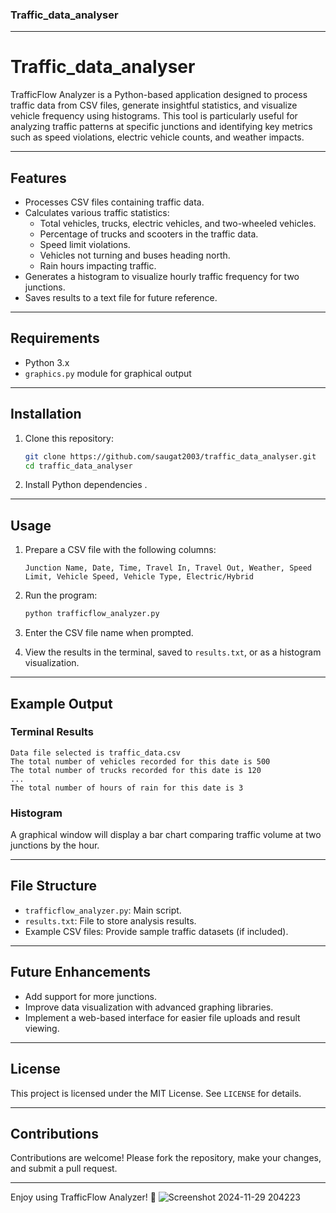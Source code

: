 ### Traffic_data_analyser

---

# Traffic_data_analyser

TrafficFlow Analyzer is a Python-based application designed to process traffic data from CSV files, generate insightful statistics, and visualize vehicle frequency using histograms. This tool is particularly useful for analyzing traffic patterns at specific junctions and identifying key metrics such as speed violations, electric vehicle counts, and weather impacts.

---

## Features

- Processes CSV files containing traffic data.
- Calculates various traffic statistics:
  - Total vehicles, trucks, electric vehicles, and two-wheeled vehicles.
  - Percentage of trucks and scooters in the traffic data.
  - Speed limit violations.
  - Vehicles not turning and buses heading north.
  - Rain hours impacting traffic.
- Generates a histogram to visualize hourly traffic frequency for two junctions.
- Saves results to a text file for future reference.

---

## Requirements

- Python 3.x
- `graphics.py` module for graphical output

---

## Installation

1. Clone this repository:
   ```bash
   git clone https://github.com/saugat2003/traffic_data_analyser.git
   cd traffic_data_analyser
   ```
2. Install Python dependencies .

---

## Usage

1. Prepare a CSV file with the following columns:
   ```
   Junction Name, Date, Time, Travel In, Travel Out, Weather, Speed Limit, Vehicle Speed, Vehicle Type, Electric/Hybrid
   ```
2. Run the program:
   ```bash
   python trafficflow_analyzer.py
   ```
3. Enter the CSV file name when prompted.

4. View the results in the terminal, saved to `results.txt`, or as a histogram visualization.

---

## Example Output

### Terminal Results
```
Data file selected is traffic_data.csv
The total number of vehicles recorded for this date is 500
The total number of trucks recorded for this date is 120
...
The total number of hours of rain for this date is 3
```

### Histogram
A graphical window will display a bar chart comparing traffic volume at two junctions by the hour.

---

## File Structure

- `trafficflow_analyzer.py`: Main script.
- `results.txt`: File to store analysis results.
- Example CSV files: Provide sample traffic datasets (if included).

---

## Future Enhancements

- Add support for more junctions.
- Improve data visualization with advanced graphing libraries.
- Implement a web-based interface for easier file uploads and result viewing.

---

## License

This project is licensed under the MIT License. See `LICENSE` for details.

---

## Contributions

Contributions are welcome! Please fork the repository, make your changes, and submit a pull request.

--- 

Enjoy using TrafficFlow Analyzer! 🚦
![Screenshot 2024-11-29 204223](https://github.com/user-attachments/assets/a2cdb81c-96b6-4605-aeaf-d3f8bb4962f3)

